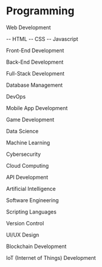 # Programming

Web Development

-- HTML
-- CSS
-- Javascript

Front-End Development

Back-End Development

Full-Stack Development

Database Management

DevOps

Mobile App Development

Game Development

Data Science

Machine Learning

Cybersecurity

Cloud Computing

API Development

Artificial Intelligence

Software Engineering

Scripting Languages

Version Control

UI/UX Design

Blockchain Development

IoT (Internet of Things) Development